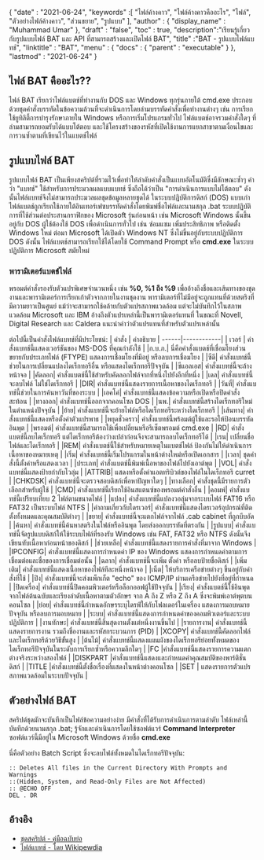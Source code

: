 {
  "date" : "2021-06-24",
  "keywords" :[ "ไฟล์ค้างคาว", "ไฟล์ค้างคาวคืออะไร", "ไฟล์", "ตัวอย่างไฟล์ค้างคาว", "ส่วนขยาย", "รูปแบบ" ],
  "author" : {
    "display_name" : "Muhammad Umar"
},
  "draft" : "false",
  "toc" : true,
  "description":"เรียนรู้เกี่ยวกับรูปแบบไฟล์ BAT และ API ที่สามารถสร้างและเปิดไฟล์ BAT",
  "title" :"BAT - รูปแบบไฟล์แบทช์",
  "linktitle" : "BAT",
  "menu" : {
    "docs" : {
      "parent" : "executable"
}
},
  "lastmod" : "2021-06-24"
}

## ไฟล์ BAT คืออะไร??
ไฟล์ BAT เรียกว่าไฟล์แบตช์ที่ทำงานกับ DOS และ Windows ทุกรุ่นภายใต้ cmd.exe ประกอบด้วยชุดคำสั่งบรรทัดในข้อความล้วนที่จะดำเนินการโดยล่ามบรรทัดคำสั่งเพื่อทำงานต่างๆ เช่น การเรียกใช้ยูทิลิตี้การบำรุงรักษาภายใน Windows หรือการเริ่มโปรแกรมทั่วไป ไฟล์แบตช์อาจรวมคำสั่งใดๆ ที่ล่ามสามารถยอมรับได้แบบโต้ตอบ และใช้โครงสร้างของรหัสที่เปิดใช้งานการแยกสาขาตามเงื่อนไขและการวนซ้ำตามที่เขียนไว้ในแบตช์ไฟล์
## รูปแบบไฟล์ BAT
รูปแบบไฟล์ BAT เป็นเพียงสคริปต์ที่รวมไว้เพื่อทำให้ลำดับคำสั่งเป็นแบบอัตโนมัติซึ่งมีลักษณะซ้ำๆ คำว่า "แบทช์" ใช้สำหรับการประมวลผลแบบแบทช์ ซึ่งถือได้ว่าเป็น "การดำเนินการแบบไม่โต้ตอบ" ดังนั้นไฟล์แบทช์จึงไม่สามารถประมวลผลชุดข้อมูลหลายชุดได้ ในระบบปฏิบัติการดิสก์ (DOS) แบบเก่า ไฟล์แบตช์ถูกเรียกใช้ภายใต้อินเทอร์เฟซบรรทัดคำสั่งโดยพิมพ์ชื่อไฟล์และนามสกุล .bat ระบบปฏิบัติการที่ใช้ส่วนต่อประสานกราฟิกของ Microsoft รุ่นก่อนหน้า เช่น Microsoft Windows นั้นขึ้นอยู่กับ DOS ผู้ใช้ต้องใช้ DOS เพื่อดำเนินการทั่วไป เช่น ซ่อมแซม เพิ่มประสิทธิภาพ หรือติดตั้ง Windows ใหม่ ต่อมา Microsoft ได้เปิดตัว Windows NT ซึ่งไม่ขึ้นอยู่กับระบบปฏิบัติการ DOS ดังนั้น ไฟล์แบตช์สามารถเรียกใช้ได้โดยใช้ Command Prompt หรือ **cmd.exe** ในระบบปฏิบัติการ Microsoft สมัยใหม่
### พารามิเตอร์แบตช์ไฟล์
พรอมต์คำสั่งรองรับตัวแปรพิเศษจำนวนหนึ่ง เช่น **%0, %1 ถึง %9** เพื่ออ้างถึงชื่อและเส้นทางของชุดงานและพารามิเตอร์การเรียกเก้าตัวจากภายในงานชุดงาน พารามิเตอร์ที่ไม่มีอยู่จะถูกแทนที่ด้วยสตริงที่มีความยาวเป็นศูนย์ แม้ว่าจะสามารถใช้คล้ายกับตัวแปรสภาพแวดล้อม แต่จะไม่บันทึกไว้ในสภาพแวดล้อม Microsoft และ IBM อ้างถึงตัวแปรเหล่านี้เป็นพารามิเตอร์แทนที่ ในขณะที่ Novell, Digital Research และ Caldera แนะนำคำว่าตัวแปรแทนที่สำหรับตัวแปรเหล่านั้น

ต่อไปนี้เป็นคำสั่งไฟล์แบทช์ที่มีประโยชน์:
| คำสั่ง | คำอธิบาย |
------|------------|
| เวอร์ | คำสั่งแบทช์นี้แสดงเวอร์ชันของ MS-DOS ที่คุณกำลังใช้ |
|ก.บ.ภ.| นี่คือคำสั่งแบตช์ที่เชื่อมโยงส่วนขยายกับประเภทไฟล์ (FTYPE) แสดงการเชื่อมโยงที่มีอยู่ หรือลบการเชื่อมโยง |
|ซีดี| คำสั่งแบทช์นี้ช่วยในการเปลี่ยนแปลงไดเร็กทอรีอื่น หรือแสดงไดเร็กทอรีปัจจุบัน |
|ซีแอลเอส| คำสั่งแบทช์นี้จะล้างหน้าจอ |
|คัดลอก| คำสั่งแบตช์นี้ใช้สำหรับคัดลอกไฟล์จากที่หนึ่งไปยังอีกที่หนึ่ง |
|เดล| คำสั่งแบทช์นี้จะลบไฟล์ ไม่ใช่ไดเร็กทอรี |
|DIR| คำสั่งแบทช์นี้แสดงรายการเนื้อหาของไดเร็กทอรี |
|วันที่| คำสั่งแบทช์นี้ช่วยในการค้นหาวันที่ของระบบ |
|เอคโค่| คำสั่งแบทช์นี้แสดงข้อความหรือเปิดหรือปิดคำสั่งสะท้อน |
|ทางออก| คำสั่งแบทช์นี้ออกจากคอนโซล DOS |
|นพ.| คำสั่งแบทช์นี้สร้างไดเร็กทอรีใหม่ในตำแหน่งปัจจุบัน |
|ย้าย| คำสั่งแบทช์นี้จะย้ายไฟล์หรือไดเร็กทอรีระหว่างไดเร็กทอรี |
|เส้นทาง| คำสั่งแบทช์นี้แสดงหรือตั้งค่าตัวแปรพาธ |
|หยุดชั่วคราว| คำสั่งแบทช์นี้พร้อมต์ผู้ใช้และรอให้ป้อนบรรทัดอินพุต |
|พรอมต์| คำสั่งแบทช์นี้สามารถใช้เพื่อเปลี่ยนหรือรีเซ็ตพรอมต์ cmd.exe |
|RD| คำสั่งแบตช์นี้ลบไดเร็กทอรี แต่ไดเร็กทอรีต้องว่างเปล่าก่อนจึงจะสามารถลบไดเร็กทอรีได้ |
|เรน| เปลี่ยนชื่อไฟล์และไดเร็กทอรี |
|REM| คำสั่งแบตช์นี้ใช้สำหรับหมายเหตุในแบตช์ไฟล์ ป้องกันไม่ให้ดำเนินการเนื้อหาของหมายเหตุ |
|เริ่ม| คำสั่งแบทช์นี้เริ่มโปรแกรมในหน้าต่างใหม่หรือเปิดเอกสาร |
|เวลา| ชุดคำสั่งนี้ตั้งค่าหรือแสดงเวลา |
|ประเภท| คำสั่งแบตช์นี้พิมพ์เนื้อหาของไฟล์ไปยังเอาต์พุต |
|VOL| คำสั่งแบทช์นี้แสดงป้ายกำกับโวลุ่ม |
|ATTRIB| แสดงหรือตั้งค่าแอตทริบิวต์ของไฟล์ในไดเร็กทอรี curret |
|CHKDSK| คำสั่งแบทช์นี้จะตรวจสอบดิสก์เพื่อหาปัญหาใดๆ |
|ทางเลือก| คำสั่งชุดนี้มีรายการตัวเลือกสำหรับผู้ใช้ |
|CMD| คำสั่งแบทช์นี้เรียกใช้อินสแตนซ์ของพรอมต์คำสั่งอื่น |
|คอมพ์| คำสั่งแบทช์นี้เปรียบเทียบ 2 ไฟล์ตามขนาดไฟล์ |
|แปลง| คำสั่งแบทช์นี้แปลงวอลุ่มจากระบบไฟล์ FAT16 หรือ FAT32 เป็นระบบไฟล์ NTFS |
|คำถามเกี่ยวกับไดรเวอร์| คำสั่งแบทช์นี้แสดงไดรเวอร์อุปกรณ์ที่ติดตั้งทั้งหมดและคุณสมบัติต่างๆ |
|ขยาย| คำสั่งแบทช์นี้จะแตกไฟล์จากไฟล์ .cab cabinet ที่ถูกบีบอัด |
|ค้นหา| คำสั่งแบทช์นี้ค้นหาสตริงในไฟล์หรืออินพุต โดยส่งออกบรรทัดที่ตรงกัน |
|รูปแบบ| คำสั่งแบทช์นี้จัดรูปแบบดิสก์ให้ใช้ระบบไฟล์ที่รองรับ Windows เช่น FAT, FAT32 หรือ NTFS ดังนั้นจึงเขียนทับเนื้อหาก่อนหน้าของดิสก์ |
|ช่วยเหลือ| คำสั่งแบทช์นี้แสดงรายการคำสั่งที่มาจาก Windows |
|IPCONFIG| คำสั่งแบทช์นี้แสดงการกำหนดค่า IP ของ Windows แสดงการกำหนดค่าตามการเชื่อมต่อและชื่อของการเชื่อมต่อนั้น |
|ฉลาก| คำสั่งแบทช์นี้จะเพิ่ม ตั้งค่า หรือลบป้ายชื่อดิสก์ |
|เพิ่มเติม| คำสั่งแบทช์นี้แสดงเนื้อหาของไฟล์ทีละหนึ่งหน้าจอ |
|เน็ต| ให้บริการเครือข่ายต่างๆ ขึ้นอยู่กับคำสั่งที่ใช้ |
|ปิง| คำสั่งแบทช์นี้จะส่งแพ็กเก็ต "echo" ของ ICMP/IP ผ่านเครือข่ายไปยังที่อยู่ที่กำหนด |
|ปิดเครื่อง| คำสั่งแบทช์นี้ปิดคอมพิวเตอร์หรือล็อกออฟผู้ใช้ปัจจุบัน |
|เรียง| คำสั่งแบตช์นี้ใช้อินพุตจากไฟล์ต้นฉบับและเรียงลำดับเนื้อหาตามตัวอักษร จาก A ถึง Z หรือ Z ถึง A ซึ่งจะพิมพ์เอาต์พุตบนคอนโซล |
|ย่อย| คำสั่งแบทช์นี้กำหนดอักษรระบุไดรฟ์ให้กับโฟลเดอร์ในเครื่อง แสดงการมอบหมายปัจจุบัน หรือลบการมอบหมาย |
|ระบบ| คำสั่งแบทช์นี้แสดงการกำหนดค่าของคอมพิวเตอร์และระบบปฏิบัติการ |
|งานทักษะ| คำสั่งแบทช์นี้สิ้นสุดงานตั้งแต่หนึ่งงานขึ้นไป |
|รายการงาน| คำสั่งแบทช์นี้แสดงรายการงาน รวมถึงชื่องานและรหัสกระบวนการ (PID) |
|XCOPY| คำสั่งแบทช์นี้คัดลอกไฟล์และไดเร็กทอรีด้วยวิธีขั้นสูง |
|ต้นไม้| คำสั่งแบทช์นี้แสดงแผนผังของไดเร็กทอรีย่อยทั้งหมดของไดเร็กทอรีปัจจุบันในระดับการเรียกซ้ำหรือความลึกใดๆ |
|FC |คำสั่งแบทช์นี้แสดงรายการความแตกต่างจริงระหว่างสองไฟล์ |
|DISKPART |คำสั่งแบทช์นี้แสดงและกำหนดค่าคุณสมบัติของพาร์ติชั่นดิสก์ |
|TITLE |คำสั่งแบทช์นี้ตั้งชื่อเรื่องที่แสดงในหน้าต่างคอนโซล |
|SET | แสดงรายการตัวแปรสภาพแวดล้อมในระบบปัจจุบัน |

## ตัวอย่างไฟล์ BAT
สคริปต์ชุดมักจะบันทึกเป็นไฟล์ข้อความอย่างง่าย มีคำสั่งที่ได้รับการดำเนินการตามลำดับ ไฟล์เหล่านี้บันทึกด้วยนามสกุล .bat; รู้จักและดำเนินการโดยใช้ซอฟต์แวร์ **Command Interpreter** ซอฟต์แวร์นี้มีอยู่ใน Microsoft Windows ด้วยชื่อ **cmd.exe**

นี่คือตัวอย่าง Batch Script ซึ่งจะลบไฟล์ทั้งหมดในไดเร็กทอรีปัจจุบัน:
```
:: Deletes All files in the Current Directory With Prompts and Warnings
::(Hidden, System, and Read-Only Files are Not Affected)
:: @ECHO OFF
DEL . DR
```


## อ้างอิง

* [ชุดสคริปต์ - คู่มือฉบับย่อ](https://www.tutorialspoint.com/batch_script/batch_script_quick_guide.htm)
* [ไฟล์แบทช์ - โดย Wikipewdia](https://en.wikipedia.org/wiki/Batch_file)

